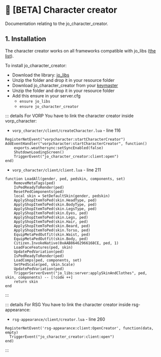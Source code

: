 # :cowboy_hat_face: [BETA] Character creator
Documentation relating to the jo_character_creator.

## 1. Installation
The character creator works on all frameworks compatible with jo_libs ([the list](/jo_libs/)).

To install jo_character_creator:
- Download the library: [jo_libs](https://github.com/Jump-On-Studios/RedM-jo_libs/archive/refs/heads/main.zip)
- Unzip the folder and drop it in your resource folder
- Download jo_character_creator from your [keymaster](https://keymaster.fivem.net/asset-grants?search=jo_character_creator)
- Unzip the folder and drop it in your resource folder
- Add this ensure in your server.cfg
  - `ensure jo_libs`
  - `ensure jo_character_creator`

::: details For VORP
You have to link the character creator inside vorp_character:
* `vorp_character/client/createCharacter.lua` - line 116
```lua:line-numbers=116
RegisterNetEvent("vorpcharacter:startCharacterCreator")
AddEventHandler("vorpcharacter:startCharacterCreator", function()
    exports.weathersync:setSyncEnabled(false)
    ShutdownLoadingScreen()
    TriggerEvent("jo_character_creator:client:open")
end)
```
* `vorp_character/client/client.lua` - line 211
```lua:line-numbers=211
function LoadAll(gender, ped, pedskin, components, set)
    RemoveMetaTags(ped)
    IsPedReadyToRender(ped)
    ResetPedComponents(ped)
    local skin = SetDefaultSkin(gender, pedskin)
    ApplyShopItemToPed(skin.HeadType, ped)
    ApplyShopItemToPed(skin.BodyType, ped)
    ApplyShopItemToPed(skin.LegsType, ped)
    ApplyShopItemToPed(skin.Eyes, ped)
    ApplyShopItemToPed(skin.Legs, ped)
    ApplyShopItemToPed(skin.Hair, ped)
    ApplyShopItemToPed(skin.Beard, ped)
    ApplyShopItemToPed(skin.Torso, ped)
    EquipMetaPedOutfit(skin.Waist, ped)
    EquipMetaPedOutfit(skin.Body, ped)
    Citizen.InvokeNative(0xAAB86462966168CE, ped, 1)
    LoadFaceFeatures(ped, skin)
    UpdatePedVariation(ped)
    IsPedReadyToRender(ped)
    LoadComps(ped, components, set)
    SetPedScale(ped, skin.Scale)
    UpdatePedVariation(ped)
    TriggerServerEvent("jo_libs:server:applySkinAndClothes", ped, skin, components) -- [!code ++]
    return skin
end
```
:::

::: details For RSG
You have to link the character creator inside rsg-appearance:
* `rsg-appearance/client/creator.lua` - line 260
```lua:line-numbers=260
RegisterNetEvent('rsg-appearance:client:OpenCreator', function(data, empty)
  TriggerEvent("jo_character_creator:client:open")
end)
```
:::
